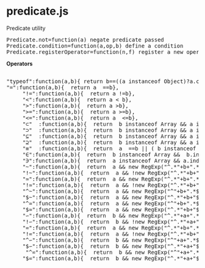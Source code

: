 # predicate.js
Predicate utility 

<pre>
Predicate.not=function(a) negate predicate passed 
Predicate.condition=function(a,op,b) define a condition
Predicate.registerOperator=function(n,f) register a new operator
</pre>
<b>Operators</b>
<pre>

"typeof":function(a,b){ return b==((a instanceof Object)?a.constructor.toString():typeof(a)); },
"=":function(a,b){  return a  ==b},	
	 "!=":function(a,b){  return a !=b},
	 "<":function(a,b){  return a < b},
	 ">":function(a,b){  return a >b},
	 ">=":function(a,b){  return a >=b},	
	 "<=":function(a,b){  return a  <=b},
	 "⊂"  :function(a,b){  return  b instanceof Array && a instanceof Array && a.filter(function (elem) {    return b.indexOf(elem) > -1;}).length < b.length;},
	 "⊃"  :function(a,b){  return  b instanceof Array && a instanceof Array && b.filter(function (elem) {    return a.indexOf(elem) > -1;}).length == a.length;},
	 "⊆"  :function(a,b){  return  b instanceof Array && a instanceof Array && a.filter(function (elem) {    return b.indexOf(elem) > -1;}).length <= b.length;},
	 "⊇"  :function(a,b){  return  b instanceof Array && a instanceof Array && b.filter(function (elem) {    return a.indexOf(elem) > -1;}).length <= a.length;},
     "≡"  :function(a,b){  return  a  ==b || ( b instanceof Array && p instanceof Array && b.filter(function (elem) {    return p.indexOf(elem) > -1;}).length == a.length);},
	 "∈":function(a,b){  return  b instanceof Array &&  b.indexOf(a)>=0},  
	 "∋":function(a,b){  return  a instanceof Array && a.indexOf(b)>=0},  
	 "~":function(a,b){  return  a && new RegExp("^.*"+b+".*$",'i').test(a)},
	 "!~":function(a,b){  return  a && !new RegExp("^.*"+b+".*$",'i').test(a)},
	 "≃":function(a,b){  return  a && new RegExp("^.*"+b+".*$").test(a)},
	 "!≃":function(a,b){  return  a && !new RegExp("^.*"+b+".*$").test(a)},
	 "^~":function(a,b){  return  a && new RegExp("^"+b+".*$",'i').test(a)},
	 "$~":function(a,b){  return  a && new RegExp("^.*"+b+"$",'i').test(a)},
	 "^≃":function(a,b){  return  a && new RegExp("^"+b+".*$").test(a)},
	 "$≃":function(a,b){  return  a && new RegExp("^.*"+b+"$").test(a)},
	 "∽":function(a,b){  return  b && new RegExp("^.*"+a+".*$",'i').test(b)},
	 "!∽":function(a,b){  return  b && !new RegExp("^.*"+a+".*$",'i').test(b)},
	 "⋍":function(a,b){  return  a && new RegExp("^.*"+b+".*$").test(a)},
	 "!⋍":function(a,b){  return  a && !new RegExp("^.*"+b+".*$").test(a)},
	 "^∽":function(a,b){  return  b && new RegExp("^"+a+".*$",'i').test(b)},
	 "$∽":function(a,b){  return  b && new RegExp("^.*"+a+"$",'i').test(b)},
	  "^⋍":function(a,b){  return  b && new RegExp("^"+a+".*$").test(b)},
	 "$⋍":function(a,b){  return  b && new RegExp("^.*"+a+"$").test(b)}
</pre>

